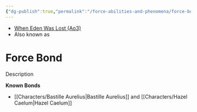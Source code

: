 ```yaml
---
{"dg-publish":true,"permalink":"/force-abilities-and-phenomena/force-bond/","tags":["light dark universal","control sense alter","forcepower","unfinished"],"noteIcon":"saber1"}
---
```


- [When Eden Was Lost (Ao3)](https://archiveofourown.org/works/19334440/chapters/45992584)
- Also known as 
# Force Bond
Description

**Known Bonds**
- [[Characters/Bastille Aurelius\|Bastille Aurelius]] and [[Characters/Hazel Caelum\|Hazel Caelum]]
